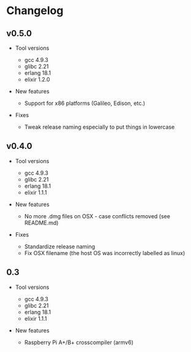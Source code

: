 # Changelog

## v0.5.0

  * Tool versions
    * gcc 4.9.3
    * glibc 2.21
    * erlang 18.1
    * elixir 1.2.0

  * New features
    * Support for x86 platforms (Galileo, Edison, etc.)

  * Fixes
    * Tweak release naming especially to put things in lowercase

## v0.4.0

  * Tool versions
    * gcc 4.9.3
    * glibc 2.21
    * erlang 18.1
    * elixir 1.1.1

  * New features
    * No more .dmg files on OSX - case conflicts removed (see README.md)

  * Fixes
    * Standardize release naming
    * Fix OSX filename (the host OS was incorrectly labelled as linux)

## 0.3

  * Tool versions
    * gcc 4.9.3
    * glibc 2.21
    * erlang 18.1
    * elixir 1.1.1

  * New features
    * Raspberry Pi A+/B+ crosscompiler (armv6)

